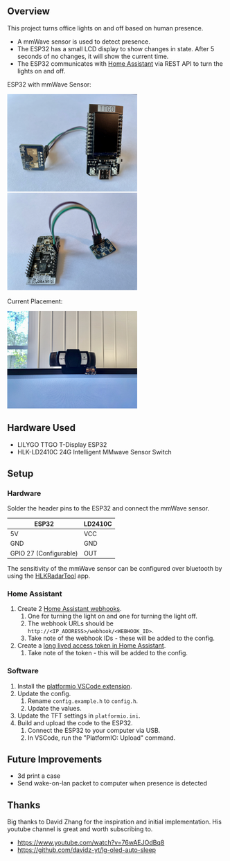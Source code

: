 ## Overview

This project turns office lights on and off based on human presence.

- A mmWave sensor is used to detect presence.
- The ESP32 has a small LCD display to show changes in state. After 5 seconds of no changes, it will show the current time.
- The ESP32 communicates with [Home Assistant](https://www.home-assistant.io/) via REST API to turn the lights on and off.

ESP32 with mmWave Sensor:

<img alt="Front view of ESP32 microcontroller with millimeter wave sensor" src="./images/esp32-a.jpeg" width="300" >
<img alt="Back view of ESP32  microcontroller with millimeter wave sensor" src="./images/esp32-b.jpeg" width="300" >

Current Placement:

<img alt="mmWave sensor nestled under webcam on top of monitor" src="./images/sensor-placement.jpeg" width="300" >

## Hardware Used

- LILYGO TTGO T-Display ESP32
- HLK-LD2410C 24G Intelligent MMwave Sensor Switch

## Setup

### Hardware

Solder the header pins to the ESP32 and connect the mmWave sensor.

| ESP32                  | LD2410C |
| ---------------------- | ------- |
| 5V                     | VCC     |
| GND                    | GND     |
| GPIO 27 (Configurable) | OUT     |

The sensitivity of the mmWave sensor can be configured over bluetooth by using the [HLKRadarTool](https://apps.apple.com/us/app/hlkradartool/id1638651152) app.

### Home Assistant

1.  Create 2 [Home Assistant webhooks](https://developers.home-assistant.io/docs/en/external_api_rest.html#webhook).
    1.  One for turning the light on and one for turning the light off.
    1.  The webhook URLs should be `http://<IP_ADDRESS>/webhook/<WEBHOOK_ID>`.
    1.  Take note of the webhook IDs - these will be added to the config.
1.  Create a [long lived access token in Home Assistant](https://developers.home-assistant.io/docs/auth_api/#long-lived-access-token).
    1.  Take note of the token - this will be added to the config.

### Software

1. Install the [platformio VSCode extension](https://marketplace.visualstudio.com/items?itemName=platformio.platformio-ide).
2. Update the config.
   1. Rename `config.example.h` to `config.h`.
   1. Update the values.
3. Update the TFT settings in `platformio.ini`.
4. Build and upload the code to the ESP32.
   1. Connect the ESP32 to your computer via USB.
   1. In VSCode, run the "PlatformIO: Upload" command.

## Future Improvements

- 3d print a case
- Send wake-on-lan packet to computer when presence is detected

## Thanks

Big thanks to David Zhang for the inspiration and initial implementation. His youtube channel is great and worth subscribing to.

- https://www.youtube.com/watch?v=76wAEJOdBq8
- https://github.com/davidz-yt/lg-oled-auto-sleep
